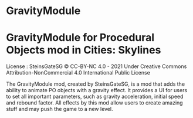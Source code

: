 # GravityModule
# GravityModule for Procedural Objects mod in Cities: Skylines
License : SteinsGateSG © CC-BY-NC 4.0 - 2021 Under Creative Commons Attribution-NonCommercial 4.0 International Public License

The GravityModule mod, created by SteinsGateSG, is a mod that adds the ability to animate PO objects with a gravity effect. It provides a UI for users to set all important parameters, such as gravity acceleration, initial speed and rebound factor. All effects by this mod allow users to create amazing stuff and may push the game to a new level.
